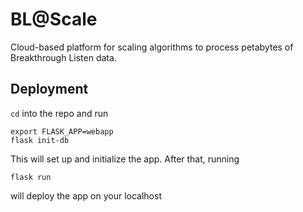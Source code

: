 # BL@Scale

Cloud-based platform for scaling algorithms to process petabytes of Breakthrough Listen data.

## Deployment

`cd` into the repo and run

```
export FLASK_APP=webapp
flask init-db
```

This will set up and initialize the app. After that, running 

```
flask run
```

will deploy the app on your localhost
